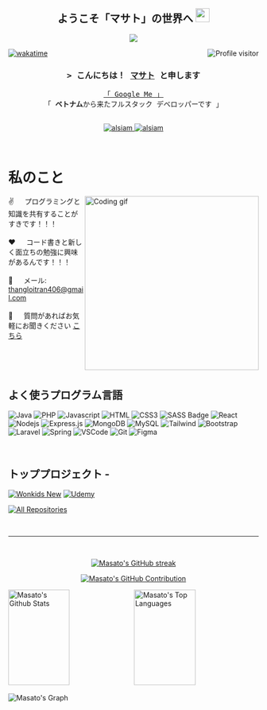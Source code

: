 
<h2 align="center">
  ようこそ「マサト」の世界へ
  <img src="https://media.giphy.com/media/hvRJCLFzcasrR4ia7z/giphy.gif" width="28">
</h2>



<p align="center">
  <a href="https://github.com/alsiam"><img src="https://readme-typing-svg.herokuapp.com/?lines=Self%20Taught%20Programmer;Front%20End%20Developer;1.5%2B%20years%20of%20coding%20experience;Always%20learning%20new%20things&center=true&width=380&height=45"></a>
</p>



<a href="https://komarev.com/ghpvc/?username=alsiam">
  <img align="right" src="https://komarev.com/ghpvc/?username=alsiam&label=Visitors&color=0e75b6&style=flat" alt="Profile visitor" />
</a>


[![wakatime](https://wakatime.com/badge/user/eebb3dd8-d9b2-40de-9b88-6fd6cac99dbc.svg)](https://wakatime.com/@eebb3dd8-d9b2-40de-9b88-6fd6cac99dbc)

<!-- Intro  -->
<h3 align="center">
        <samp>&gt; こんにちは！
                <b><a target="_blank" href="https://alsiam.com">マサト</a></b>
                と申します
        </samp>
</h3>


<p align="center"> 
  <samp>
    <a href="https://www.google.com/search?q=Al+Siam">「 Google Me 」</a>
    <br>
    「 <b>ベトナム</b>から来たフルスタック デベロッパーです 」
    <br>
    <br>
  </samp>
</p>

<p align="center">
 <a href="https://dev.to/hinerumasato" target="_blank">
  <img src="https://img.shields.io/badge/dev.to-0A0A0A?style=for-the-badge&logo=dev.to&logoColor=white" alt="alsiam" />
 </a>
 <a href="https://www.facebook.com/thangloi.tran.123.3.2/" target="_blank">
  <img src="https://img.shields.io/badge/Facebook-20BEFF?&style=for-the-badge&logo=facebook&logoColor=white" alt="alsiam"  />
  </a> 
</p>
<br />

<!-- About Section -->
 # 私のこと
 
<p>
 <img align="right" width="350" src="/assets/programmer.gif" alt="Coding gif" />
  
 ✌️ &emsp; プログラミングと知識を共有することがすきです！！！ <br/><br/>
 ❤️ &emsp; コード書きと新しく面立ちの勉強に興味があるんです！！！<br/><br/>
 📧 &emsp; メール:　thangloitran406@gmail.com<br/><br/>
 💬 &emsp; 質問があればお気軽にお聞きください [こちら](https://github.com/hinerumasato)

</p>

<br/>
<br/>
<br/>

## よく使うプログラム言語

![Java](https://img.shields.io/badge/Java-ED8B00?style=for-the-badge&logo=openjdk&logoColor=white)
![PHP](	https://img.shields.io/badge/PHP-777BB4?style=for-the-badge&logo=php&logoColor=white)
![Javascript](https://img.shields.io/badge/Javascript-F0DB4F?style=for-the-badge&labelColor=black&logo=javascript&logoColor=F0DB4F)
![HTML](https://img.shields.io/badge/HTML5-E34F26?style=for-the-badge&logo=html5&logoColor=white)
![CSS3](https://img.shields.io/badge/CSS3-1572B6?style=for-the-badge&logo=css3&logoColor=white)
![SASS Badge](https://img.shields.io/badge/Sass-CC6699?style=for-the-badge&logo=sass&logoColor=white)
![React](https://img.shields.io/badge/-React-61DBFB?style=for-the-badge&labelColor=black&logo=react&logoColor=61DBFB)
![Nodejs](https://img.shields.io/badge/Nodejs-3C873A?style=for-the-badge&labelColor=black&logo=node.js&logoColor=3C873A)
![Express.js](https://img.shields.io/badge/Express.js-000000?style=for-the-badge&logo=express&logoColor=white)
![MongoDB](https://img.shields.io/badge/MongoDB-4EA94B?style=for-the-badge&logo=mongodb&logoColor=white)
![MySQL](https://img.shields.io/badge/MySQL-00000F?style=for-the-badge&logo=mysql&logoColor=white)
![Tailwind](https://img.shields.io/badge/Tailwind_CSS-092749?style=for-the-badge&logo=tailwindcss&logoColor=06B6D4&labelColor=000000)
![Bootstrap](https://img.shields.io/badge/Bootstrap-563D7C?style=for-the-badge&logo=bootstrap&logoColor=white)
![Laravel](https://img.shields.io/badge/Laravel-FF2D20?style=for-the-badge&logo=laravel&logoColor=white)
![Spring](https://img.shields.io/badge/Spring-6DB33F?style=for-the-badge&logo=spring&logoColor=white)
![VSCode](https://img.shields.io/badge/Visual_Studio-0078d7?style=for-the-badge&logo=visual%20studio&logoColor=white)
![Git](https://img.shields.io/badge/Git-F05032?style=for-the-badge&logo=git&logoColor=white)
![Figma](https://img.shields.io/badge/Figma-F24E1E?style=for-the-badge&logo=figma&logoColor=white)

<br/>

## トッププロジェクト -
[![Wonkids New](https://github-readme-stats.vercel.app/api/pin/?username=hinerumasato&repo=WonkidsNew)](https://github.com/hinerumasato/WonkidsNew.git)
[![Udemy](https://github-readme-stats.vercel.app/api/pin/?username=hinerumasato&repo=Udemy)](https://github.com/hinerumasato/Udemy.git)

<p align="left">
  <a href="https://github.com/hinerumasato?tab=repositories" target="_blank"><img alt="All Repositories" title="All Repositories" src="https://img.shields.io/badge/-All%20Repos-2962FF?style=for-the-badge&logo=koding&logoColor=white"/></a>
</p>

<br/>
<hr/>
<br/>

<p align="center">
  <a href="https://github.com/hinerumasato">
    <img src="https://github-readme-streak-stats.herokuapp.com/?user=hinerumasato" alt="Masato's GitHub streak"/>
  </a>
</p>

<p align="center">
  <a href="https://github.com/hinerumasato">
    <img src="https://github-profile-summary-cards.vercel.app/api/cards/profile-details?username=hinerumasato" alt="Masato's GitHub Contribution"/>
  </a>
</p>

<a> 
    <a href="https://github.com/hinerumasato"><img alt="Masato's Github Stats" src="https://denvercoder1-github-readme-stats.vercel.app/api?username=hinerumasato&show_icons=true&count_private=true" height="192px" width="49.5%"/></a>
  <a href="https://github.com/hinerumasato"><img alt="Masato's Top Languages" src="https://denvercoder1-github-readme-stats.vercel.app/api/top-langs/?username=hinerumasato&langs_count=8&layout=compact" height="192px" width="49.5%"/></a>
  <br/>
</a>


![Masato's Graph](https://github-readme-activity-graph.vercel.app/graph?username=hinerumasato&custom_title=Masato's%20GitHub%20Activity%20Graph&bg_color=FFFFFF&color=7F3FBF&line=7F3FBF&point=7F3FBF&area_color=FFFFFF&title_color=FFFFFF&area=true)
